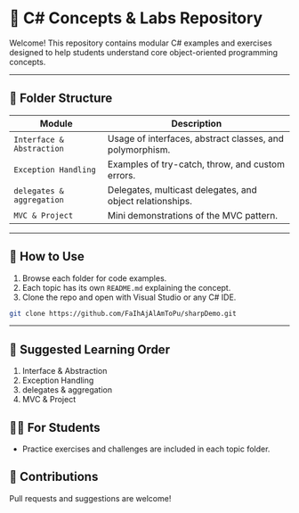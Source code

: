 # 🎯 C# Concepts & Labs Repository

Welcome! This repository contains modular C# examples and exercises designed to help students understand core object-oriented programming concepts.

---

## 📁 Folder Structure

| Module                         | Description                                      |
|-------------------------------|--------------------------------------------------|
| `Interface & Abstraction`   | Usage of interfaces, abstract classes, and polymorphism. |
| `Exception Handling`          | Examples of try-catch, throw, and custom errors. |
| `delegates & aggregation`     | Delegates, multicast delegates, and object relationships. |
| `MVC & Project`               | Mini demonstrations of the MVC pattern. |

---

## 📘 How to Use

1. Browse each folder for code examples.
2. Each topic has its own `README.md` explaining the concept.
3. Clone the repo and open with Visual Studio or any C# IDE.

```bash
git clone https://github.com/FaIhAjAlAmToPu/sharpDemo.git
```
---

## 🧪 Suggested Learning Order
1. Interface & Abstraction
2. Exception Handling
3. delegates & aggregation
4. MVC & Project

## 👨‍🏫 For Students
- Practice exercises and challenges are included in each topic folder.

## 🙌 Contributions
Pull requests and suggestions are welcome!

